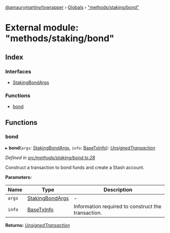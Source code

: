 [@amaurymartiny/txwrapper](../README.md) › [Globals](../globals.md) › ["methods/staking/bond"](_methods_staking_bond_.md)

# External module: "methods/staking/bond"

## Index

### Interfaces

* [StakingBondArgs](../interfaces/_methods_staking_bond_.stakingbondargs.md)

### Functions

* [bond](_methods_staking_bond_.md#bond)

## Functions

###  bond

▸ **bond**(`args`: [StakingBondArgs](../interfaces/_methods_staking_bond_.stakingbondargs.md), `info`: [BaseTxInfo](../interfaces/_util_types_.basetxinfo.md)): *[UnsignedTransaction](../interfaces/_util_types_.unsignedtransaction.md)*

*Defined in [src/methods/staking/bond.ts:28](https://github.com/amaurymartiny/polkadotjs-wrapper/blob/8d67f3d/src/methods/staking/bond.ts#L28)*

Construct a transaction to bond funds and create a Stash account.

**Parameters:**

Name | Type | Description |
------ | ------ | ------ |
`args` | [StakingBondArgs](../interfaces/_methods_staking_bond_.stakingbondargs.md) | - |
`info` | [BaseTxInfo](../interfaces/_util_types_.basetxinfo.md) | Information required to construct the transaction.  |

**Returns:** *[UnsignedTransaction](../interfaces/_util_types_.unsignedtransaction.md)*
